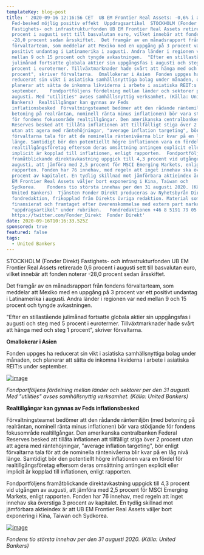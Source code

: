 ```yaml
---
templateKey: blog-post
title: ' 2020-09-16 12:16:56 CET  UB EM Frontier Real Assets: -0,6% i aug,
  Fed-besked möjlig positiv effekt  Uppdragsartikel  STOCKHOLM (Fonder Direkt)
  Fastighets- och infrastrukturfonden UB EM Frontier Real Assets retirerade 0,6
  procent i augusti sett till basvalutan euro, vilket innebär att fonden noterar
  -28,0 procent sedan årsskiftet.  Det framgår av en månadsrapport från fondens
  förvaltarteam, som meddelar att Mexiko med en uppgång på 3 procent var ett
  positivt undantag i Latinamerika i augusti. Andra länder i regionen var ned
  mellan 9 och 15 procent och tyngde avkastningen.  "Efter en stillastående
  julimånad fortsatte globala aktier sin uppgångsfas i augusti och steg med 5
  procent i eurotermer. Tillväxtmarknader hade svårt att hänga med och steg 1
  procent", skriver förvaltarna.  Omallokerar i Asien  Fonden uppges ha
  reducerat sin vikt i asiatiska samhällsnyttiga bolag under månaden, och
  planerar att sätta de inkomna likviderna i arbete i asiatiska REIT:s under
  september.    Fondportföljens fördelning mellan länder och sektorer per den 31
  augusti. Med "utilities" avses samhällsnyttig verksamhet. (Källa: United
  Bankers)  Realtillgångar kan gynnas av Feds
  inflationsbesked  Förvaltningsteamet bedömer att den rådande räntemiljön (med
  betoning på realräntan, nominell ränta minus inflationen) bör vara stödjande
  för fondens fokusområde realtillgångar. Den amerikanska centralbanken Federal
  Reserves besked att tillåta inflationen att tillfälligt stiga över 2 procent
  utan att agera med räntehöjningar, "average inflation targeting", bör enligt
  förvaltarna tala för att de nominella räntenivåerna blir kvar på en låg nivå
  länge. Samtidigt bör den potentiellt högre inflationen vara en fördel för
  realtillgångsföretag eftersom deras omsättning antingen explicit eller
  implicit är kopplad till inflationen, enligt rapporten.  Fondportföljens
  framåtblickande direktavkastning uppgick till 4,3 procent vid utgången av
  augusti, att jämföra med 2,5 procent för MSCI Emerging Markets, enligt
  rapporten. Fonden har 76 innehav, med regeln att inget innehav ska överstiga 3
  procent av kapitalet. En tydlig skillnad mot jämförbara aktieindex är att UB
  EM Frontier Real Assets väljer bort exponering i Kina, Taiwan och
  Sydkorea.    Fondens tio största innehav per den 31 augusti 2020. (Källa:
  United Bankers)  Tjänsten Fonder Direkt produceras av Nyhetsbyrån Direkts
  fondredaktion, frikopplad från Direkts övriga redaktion. Material som kan vara
  finansierat och framtaget efter överenskommelse med extern part markeras med
  "uppdragsartikel" under rubriken.   Fondredaktionen +46 8 5191 79 05
  https://twitter.com/Fonder_Direkt  Fonder Direkt'
date: 2020-09-16T10:16:33.525Z
sponsored: true
featured: false
tags:
  - United Bankers
---
```

<!--StartFragment-->

STOCKHOLM (Fonder Direkt) Fastighets- och infrastrukturfonden UB EM Frontier Real Assets retirerade 0,6 procent i augusti sett till basvalutan euro, vilket innebär att fonden noterar -28,0 procent sedan årsskiftet.

Det framgår av en månadsrapport från fondens förvaltarteam, som meddelar att Mexiko med en uppgång på 3 procent var ett positivt undantag i Latinamerika i augusti. Andra länder i regionen var ned mellan 9 och 15 procent och tyngde avkastningen.

"Efter en stillastående julimånad fortsatte globala aktier sin uppgångsfas i augusti och steg med 5 procent i eurotermer. Tillväxtmarknader hade svårt att hänga med och steg 1 procent", skriver förvaltarna.

**Omallokerar i Asien**

Fonden uppges ha reducerat sin vikt i asiatiska samhällsnyttiga bolag under månaden, och planerar att sätta de inkomna likviderna i arbete i asiatiska REIT:s under september.

[![image](https://i.direkt.se/200916/589102001.png)](https://i.direkt.se/200916/589102001.png)

*Fondportföljens fördelning mellan länder och sektorer per den 31 augusti. Med "utilities" avses samhällsnyttig verksamhet. (Källa: United Bankers)*

**Realtillgångar kan gynnas av Feds inflationsbesked**

Förvaltningsteamet bedömer att den rådande räntemiljön (med betoning på realräntan, nominell ränta minus inflationen) bör vara stödjande för fondens fokusområde realtillgångar. Den amerikanska centralbanken Federal Reserves besked att tillåta inflationen att tillfälligt stiga över 2 procent utan att agera med räntehöjningar, "average inflation targeting", bör enligt förvaltarna tala för att de nominella räntenivåerna blir kvar på en låg nivå länge. Samtidigt bör den potentiellt högre inflationen vara en fördel för realtillgångsföretag eftersom deras omsättning antingen explicit eller implicit är kopplad till inflationen, enligt rapporten.

Fondportföljens framåtblickande direktavkastning uppgick till 4,3 procent vid utgången av augusti, att jämföra med 2,5 procent för MSCI Emerging Markets, enligt rapporten. Fonden har 76 innehav, med regeln att inget innehav ska överstiga 3 procent av kapitalet. En tydlig skillnad mot jämförbara aktieindex är att UB EM Frontier Real Assets väljer bort exponering i Kina, Taiwan och Sydkorea.

[![image](https://i.direkt.se/200916/589102002.png)](https://i.direkt.se/200916/589102002.png)

*Fondens tio största innehav per den 31 augusti 2020. (Källa: United Bankers)*

<!--EndFragment-->